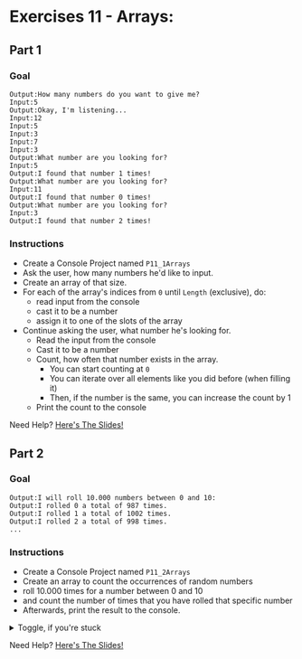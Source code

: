 # Exercises 11 - Arrays:

## Part 1

### Goal
```
Output:How many numbers do you want to give me?
Input:5
Output:Okay, I'm listening...
Input:12
Input:5
Input:3
Input:7
Input:3
Output:What number are you looking for?
Input:5
Output:I found that number 1 times!
Output:What number are you looking for?
Input:11
Output:I found that number 0 times!
Output:What number are you looking for?
Input:3
Output:I found that number 2 times!
```

### Instructions
- Create a Console Project named `P11_1Arrays`
- Ask the user, how many numbers he'd like to input.
- Create an array of that size.
- For each of the array's indices from `0` until `Length` (exclusive), do:
  - read input from the console
  - cast it to be a number
  - assign it to one of the slots of the array
- Continue asking the user, what number he's looking for.
  - Read the input from the console
  - Cast it to be a number
  - Count, how often that number exists in the array.
    - You can start counting at `0`
    - You can iterate over all elements like you did before (when filling it)
    - Then, if the number is the same, you can increase the count by 1
  - Print the count to the console
  

Need Help? [Here's The Slides!](slides/README.md#12-arrays)

## Part 2

### Goal
```
Output:I will roll 10.000 numbers between 0 and 10:
Output:I rolled 0 a total of 987 times.
Output:I rolled 1 a total of 1002 times.
Output:I rolled 2 a total of 998 times.
...
```

### Instructions
- Create a Console Project named `P11_2Arrays`
- Create an array to count the occurrences of random numbers
- roll 10.000 times for a number between 0 and 10 
- and count the number of times that you have rolled that specific number
- Afterwards, print the result to the console.

<details>
  <summary>Toggle, if you're stuck</summary>

  An array of Type `int` can be used to store `n` numbers. e.g. an array of size 5 can store 5 numbers. The indices of that array are: `0`, `1`, `2`, `3`, `4`. 

  Basically, the array will look like this:
  - 0: 0
  - 1: 0
  - 2: 0
  - 3: 0
  - 4: 0

  Now, if I roll a 4, I can simply increase the number at array index 4 by one `array[4]++;`:
  - 0: 0
  - 1: 0
  - 2: 0
  - 3: 0
  - 4: 1

  When I repeat that a few times, I should end up with an array looking something like this:
  - 0: 100
  - 1: 83
  - 2: 97
  - 3: 102
  - 4: 123

  Now, I can use a `for` loop to iterate over that array and print the index `i` and the number at each index `array[i]` to the console.

</details>

Need Help? [Here's The Slides!](slides/README.md#12-arrays)
